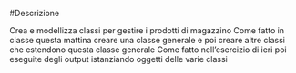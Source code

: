 #Descrizione

Crea e modellizza classi per gestire i prodotti di magazzino
Come fatto in classe questa mattina creare una classe generale e poi creare altre classi che estendono questa classe generale
Come fatto nell’esercizio di ieri poi eseguite degli output istanziando oggetti delle varie classi

